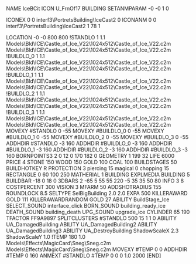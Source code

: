 NAME IceBCit
ICON U_FrnOf17
BUILDING
SETANMPARAM -0 -0 1 0

ICONEX 0 0 interf3\PortretsBuilding\IceCast2 0
ICONANM 0 0 interf3\PortretsBuilding\IceCast2 1 78 1

LOCATION -0 -0 800 800
!STANDLO      1 1.1 Models\Bld\ICE\Castle_of_Ice_V22\1024x512\Castle_of_Ice_V22.c2m Models\Bld\ICE\Castle_of_Ice_V22\1024x512\Castle_of_Ice_V22.c2m
!BUILDLO_0    1 1.1 Models\Bld\ICE\Castle_of_Ice_V22\1024x512\Castle_of_Ice_V22.c2m Models\Bld\ICE\Castle_of_Ice_V22\1024x512\Castle_of_Ice_V22.c2m
!BUILDLO_1    1 1.1 Models\Bld\ICE\Castle_of_Ice_V22\1024x512\Castle_of_Ice_V22.c2m Models\Bld\ICE\Castle_of_Ice_V22\1024x512\Castle_of_Ice_V22.c2m
!BUILDLO_2    1 1.1 Models\Bld\ICE\Castle_of_Ice_V22\1024x512\Castle_of_Ice_V22.c2m Models\Bld\ICE\Castle_of_Ice_V22\1024x512\Castle_of_Ice_V22.c2m
!BUILDLO_3    1 1.1 Models\Bld\ICE\Castle_of_Ice_V22\1024x512\Castle_of_Ice_V22.c2m Models\Bld\ICE\Castle_of_Ice_V22\1024x512\Castle_of_Ice_V22.c2m
MOVEXY #STANDLO   0 -55
MOVEXY #BUILDLO_0 0 -55
MOVEXY #BUILDLO_1 0 -55
MOVEXY #BUILDLO_2 0 -55
MOVEXY #BUILDLO_3 0 -55
ADDHDIR #STANDLO -3 160
ADDHDIR #BUILDLO_0 -3 160
ADDHDIR #BUILDLO_1 -3 160
ADDHDIR #BUILDLO_2 -3 160
ADDHDIR #BUILDLO_3 -3 160
BORNPOINTS3 2 0 12 0 170 182 0
GEOMETRY 1 199 32
LIFE     6000
PRICE 4 STONE 150 WOOD 150 GOLD 100 COAL 100
BUILDSTAGES 50
BUILDHOTKEY		R
PROTECTION 3 piercing 15 magical 0 chopping 15
RECTANGLE    0 60 100 250
MATHERIAL 1 BUILDING
EXPLMEDIA BUILDING 5
BUILDBAR    -18 0 18 0
3DBARS 2 -65 5 55 55 220 -5 35 35 50 80
INFO 3 8
COSTPERCENT 300
VISION 3
MFARM 50
ADDSHOTRADIUS 155
ROUNDLOCK 8.5
SELTYPE SelBigBuilding 2.0 2.0
EXPA 500
KILLERAWARD             GOLD 111
KILLERAWARDRANDOM       GOLD 27
ABILITY BuildStage_Ice
SELECT_SOUND interface_click
BORN_SOUND building_ready_ice
DEATH_SOUND building_death
UPG_SOUND upgrade_ice
CYLINDER 65 190
TFACTOR FF9A9897
SPLITCLUSTERS #STANDLO 500 15 1 1 0
ABILITY UA_DamagedBuilding
ABILITY UA_DamagedBuilding2
ABILITY UA_DamagedBuilding3
ABILITY UA_DestroyBuilding
ShadowScaleX 2.3
ShadowScaleY 1.0
!TEMP 180 1.0 Models\Effects\MagicCard\Sneg\Sneg.c2m Models\Effects\MagicCard\Sneg\Sneg.c2m
MOVEXY  #TEMP 0 0
ADDHDIR #TEMP 0 160
ANMEXT #STANDLO #TEMP 0 0 0 1.0 2000
[END]
